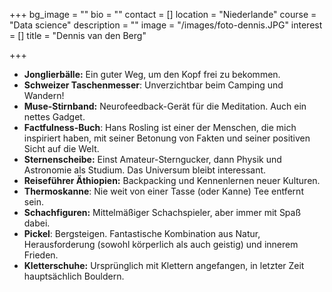 +++
bg_image = ""
bio = ""
contact = []
location = "Niederlande"
course = "Data science"
description = ""
image = "/images/foto-dennis.JPG"
interest = []
title = "Dennis van den Berg"

+++
* **Jonglierbälle:** Ein guter Weg, um den Kopf frei zu bekommen.
* **Schweizer Taschenmesser**: Unverzichtbar beim Camping und Wandern!
* **Muse-Stirnband:** Neurofeedback-Gerät für die Meditation. Auch ein nettes Gadget.
* **Factfulness-Buch**: Hans Rosling ist einer der Menschen, die mich inspiriert haben, mit seiner Betonung von Fakten und seiner positiven Sicht auf die Welt.
* **Sternenscheibe:** Einst Amateur-Sterngucker, dann Physik und Astronomie als Studium. Das Universum bleibt interessant.
* **Reiseführer Äthiopien:** Backpacking und Kennenlernen neuer Kulturen.
* **Thermoskanne**: Nie weit von einer Tasse (oder Kanne) Tee entfernt sein.
* **Schachfiguren:** Mittelmäßiger Schachspieler, aber immer mit Spaß dabei.
* **Pickel**: Bergsteigen. Fantastische Kombination aus Natur, Herausforderung (sowohl körperlich als auch geistig) und innerem Frieden.
* **Kletterschuhe:** Ursprünglich mit Klettern angefangen, in letzter Zeit hauptsächlich Bouldern.